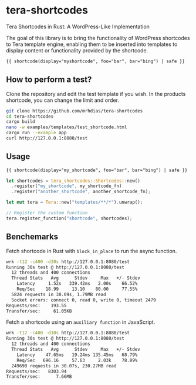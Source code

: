 # tera-shortcodes
Tera Shortcodes in Rust: A WordPress-Like Implementation

The goal of this library is to bring the functionality of WordPress shortcodes to Tera template engine, enabling them to be inserted into templates to display content or functionality provided by the shortcode.

```html
{{ shortcode(display="myshortcode", foo="bar", bar="bing") | safe }}
```

## How to perform a test?

Clone the repository and edit the test template if you wish. In the products shortcode, you can change the limit and order.

```sh
git clone https://github.com/mrhdias/tera-shortcodes
cd tera-shortcodes
cargo build
nano -w examples/templates/test_shortcode.html
cargo run --example app
curl http://127.0.0.1:8080/test
```

## Usage

```html
{{ shortcode(display="my_shortcode", foo="bar", bar="bing") | safe }}
```

```rust
let shortcodes = tera_shortcodes::Shortcodes::new()
  .register("my_shortcode", my_shortcode_fn)
  .register("another_shortcode", another_shortcode_fn);

let mut tera = Tera::new("templates/**/*").unwrap();

// Register the custom function
tera.register_function("shortcode", shortcodes);
```

## Benchemarks

Fetch shortcode in Rust with `block_in_place` to run the async function.
```sh
wrk -t12 -c400 -d30s http://127.0.0.1:8080/test
Running 30s test @ http://127.0.0.1:8080/test
  12 threads and 400 connections
  Thread Stats   Avg      Stdev     Max   +/- Stdev
    Latency     1.52s   339.42ms   2.00s    66.52%
    Req/Sec    18.99     13.10    80.00     77.55%
  5824 requests in 30.09s, 1.79MB read
  Socket errors: connect 0, read 0, write 0, timeout 2479
Requests/sec:    193.55
Transfer/sec:     61.05KB
```
Fetch a shortcode using an `auxiliary function` in JavaScript.
```sh
wrk -t12 -c400 -d30s http://127.0.0.1:8080/test
Running 30s test @ http://127.0.0.1:8080/test
  12 threads and 400 connections
  Thread Stats   Avg      Stdev     Max   +/- Stdev
    Latency    47.65ms   19.24ms 135.45ms   68.79%
    Req/Sec   696.16     57.63     2.03k    78.89%
  249698 requests in 30.07s, 230.27MB read
Requests/sec:   8303.94
Transfer/sec:      7.66MB
```